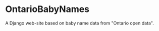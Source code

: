 OntarioBabyNames
================

A Django web-site based on baby name data from "Ontario open data".
